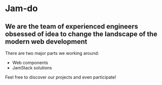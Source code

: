 # Jam-do
## We are the team of experienced engineers obsessed of idea to change the landscape of the modern web development 

There are two major parts we working around: 
- Web components
- JamStack solutions

Feel free to discover our projects and even participate!
